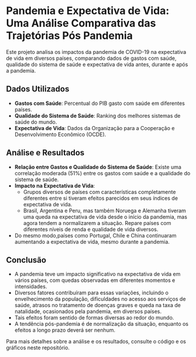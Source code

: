 # Pandemia e Expectativa de Vida: Uma Análise Comparativa das Trajetórias Pós Pandemia

Este projeto analisa os impactos da pandemia de COVID-19 na expectativa de vida em diversos países, comparando dados de gastos com saúde, qualidade do sistema de saúde e expectativa de vida antes, durante e após a pandemia.

## Dados Utilizados

- **Gastos com Saúde**: Percentual do PIB gasto com saúde em diferentes países.
- **Qualidade do Sistema de Saúde**: Ranking dos melhores sistemas de saúde do mundo.
- **Expectativa de Vida**: Dados da Organização para a Cooperação e Desenvolvimento Econômico (OCDE).

## Análise e Resultados

- **Relação entre Gastos e Qualidade do Sistema de Saúde**: Existe uma correlação moderada (51%) entre os gastos com saúde e a qualidade do sistema de saúde.
- **Impacto na Expectativa de Vida**:
  - Grupos diversos de países com características completamente diferentes entre si tiveram efeitos parecidos em seus índices de expectativa de vida.
  - Brasil, Argentina e Peru, mas também Noruega e Alemanha tiveram uma queda na expectativa de vida desde o início da pandemia, mas agora tendem a normalizarem a situação. Repare países com diferentes níveis de renda e qualidade de vida diversos.
 - Do mesmo modo,países como Portugal, Chile e China continuaram aumentando a expectativa de vida, mesmo durante a pandemia.

## Conclusão

- A pandemia teve um impacto significativo na expectativa de vida em vários países, com quedas observadas em diferentes momentos e intensidades.
- Diversos fatores contribuíram para essas variações, incluindo o envelhecimento da população, dificuldades no acesso aos serviços de saúde, atrasos no tratamento de doenças graves e queda na taxa de natalidade, ocasionados pela pandemia, em diversos países.
- Tais efeitos foram sentido de formas diversas ao redor do mundo.
- A tendência pós-pandemia é de normalização da situação, enquanto os efeitos a longo prazo deverá ser nenhum.

Para mais detalhes sobre a análise e os resultados, consulte o código e os gráficos neste repositório.
